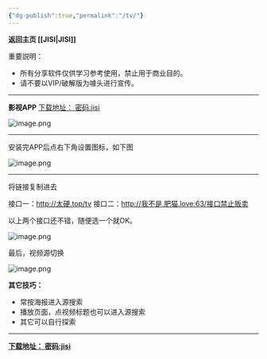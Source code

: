 ```yaml
---
{"dg-publish":true,"permalink":"/tv/"}
---
```



**返回主页 [[JISI\|JISI]]**

重要説明：
- 所有分享软件仅供学习参考使用，禁止用于商业目的。
- 请不要以VIP/破解版为噱头进行宣传。

---
**影视APP**
[下载地址： 密码:jisi](https://jisi.lanzout.com/b012v17ve)

![image.png](https://img.jisicn.ml/img/202306162217551.png)

---

安装完APP后点右下角设置图标，如下图

![image.png](https://img.jisicn.ml/img/202306162226998.png)

---

将链接复制进去

接口一：http://太硬.top/tv
接口二：http://我不是.肥猫.love:63/接口禁止贩卖

以上两个接口还不错，随便选一个就OK。

![image.png](https://img.jisicn.ml/img/202306162225652.png)


最后，视频源切换

![image.png](https://img.jisicn.ml/img/202306162231603.png)

**其它技巧：**
- 常按海报进入源搜索
- 播放页面，点视频标题也可以进入源搜索
- 其它可以自行探索

---

**[下载地址： 密码:jisi](https://jisi.lanzout.com/b012v17ve)**

